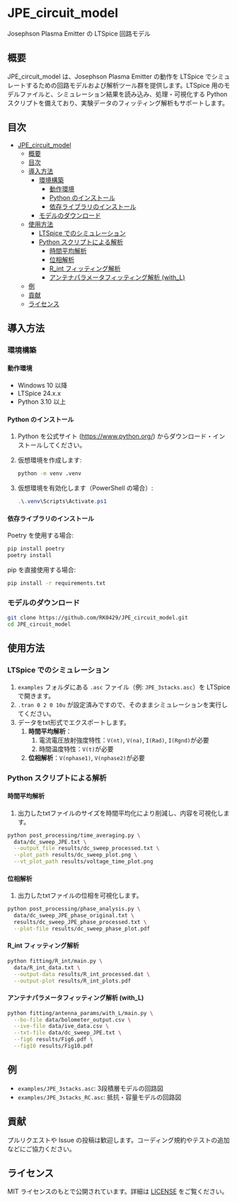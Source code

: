 # JPE_circuit_model

Josephson Plasma Emitter の LTSpice 回路モデル

## 概要

JPE_circuit_model は、Josephson Plasma Emitter の動作を LTSpice でシミュレートするための回路モデルおよび解析ツール群を提供します。LTSpice 用のモデルファイルと、シミュレーション結果を読み込み、処理・可視化する Python スクリプトを備えており、実験データのフィッティング解析もサポートします。

## 目次

- [JPE\_circuit\_model](#jpe_circuit_model)
  - [概要](#概要)
  - [目次](#目次)
  - [導入方法](#導入方法)
    - [環境構築](#環境構築)
      - [動作環境](#動作環境)
      - [Python のインストール](#python-のインストール)
      - [依存ライブラリのインストール](#依存ライブラリのインストール)
    - [モデルのダウンロード](#モデルのダウンロード)
  - [使用方法](#使用方法)
    - [LTSpice でのシミュレーション](#ltspice-でのシミュレーション)
    - [Python スクリプトによる解析](#python-スクリプトによる解析)
      - [時間平均解析](#時間平均解析)
      - [位相解析](#位相解析)
      - [R\_int フィッティング解析](#r_int-フィッティング解析)
      - [アンテナパラメータフィッティング解析 (with\_L)](#アンテナパラメータフィッティング解析-with_l)
  - [例](#例)
  - [貢献](#貢献)
  - [ライセンス](#ライセンス)

## 導入方法

### 環境構築

#### 動作環境

- Windows 10 以降
- LTSpice 24.x.x
- Python 3.10 以上

#### Python のインストール

1. Python を公式サイト (<https://www.python.org/>) からダウンロード・インストールしてください。
2. 仮想環境を作成します:

   ```bash
   python -m venv .venv
   ```

3. 仮想環境を有効化します（PowerShell の場合）:

   ```powershell
   .\.venv\Scripts\Activate.ps1
   ```

#### 依存ライブラリのインストール

Poetry を使用する場合:

```bash
pip install poetry
poetry install
```

pip を直接使用する場合:

```bash
pip install -r requirements.txt
```

### モデルのダウンロード

```bash
git clone https://github.com/RK0429/JPE_circuit_model.git
cd JPE_circuit_model
```

## 使用方法

### LTSpice でのシミュレーション

1. `examples` フォルダにある `.asc` ファイル（例: `JPE_3stacks.asc`）を LTSpice で開きます。
2. `.tran 0 2 0 10u` が設定済みですので、そのままシミュレーションを実行してください。
3. データをtxt形式でエクスポートします。
    1. **時間平均解析**：
        1. 電流電圧放射強度特性：`V(nt)`, `V(na)`, `I(Rad)`, `I(Rgnd)`が必要
        2. 時間温度特性：`V(t)`が必要
    2. **位相解析**：`V(nphase1)`, `V(nphase2)`が必要

### Python スクリプトによる解析

#### 時間平均解析

1. 出力したtxtファイルのサイズを時間平均化により削減し、内容を可視化します。

```bash
python post_processing/time_averaging.py \
  data/dc_sweep_JPE.txt \
  --output_file results/dc_sweep_processed.txt \
  --plot_path results/dc_sweep_plot.png \
  --vt_plot_path results/voltage_time_plot.png
```

#### 位相解析

1. 出力したtxtファイルの位相を可視化します。

```bash
python post_processing/phase_analysis.py \
  data/dc_sweep_JPE_phase_original.txt \
  results/dc_sweep_JPE_phase_processed.txt \
  --plot-file results/dc_sweep_phase_plot.pdf
```

#### R_int フィッティング解析

```bash
python fitting/R_int/main.py \
  data/R_int_data.txt \
  --output-data results/R_int_processed.dat \
  --output-plot results/R_int_plots.pdf
```

#### アンテナパラメータフィッティング解析 (with_L)

```bash
python fitting/antenna_params/with_L/main.py \
  --bo-file data/bolometer_output.csv \
  --ive-file data/ive_data.csv \
  --txt-file data/dc_sweep_JPE.txt \
  --fig6 results/Fig6.pdf \
  --fig10 results/Fig10.pdf
```

## 例

- `examples/JPE_3stacks.asc`: 3段積層モデルの回路図
- `examples/JPE_3stacks_RC.asc`: 抵抗・容量モデルの回路図

## 貢献

プルリクエストや Issue の投稿は歓迎します。コーディング規約やテストの追加などにご協力ください。

## ライセンス

MIT ライセンスのもとで公開されています。詳細は [LICENSE](LICENSE) をご覧ください。
